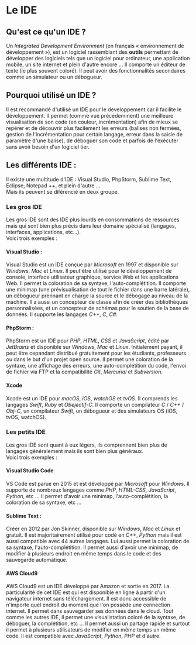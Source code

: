 # Le IDE

## Qu'est ce qu'un IDE ?

Un *Integrated Development Environment* (en français « environnement de développement »), est un logiciel rassemblant des **outils** permettant de développer des logiciels tels que un logiciel pour ordinateur, une application mobile, un site internet et plein d'autre encore ...
Il comporte un éditeur de texte (le plus souvent coloré). Il peut avoir des fonctionnalités secondaires comme un simulateur ou un débogueur.

## Pourquoi utilisé un IDE ?

Il est recommandé d'utilisé un IDE pour le developpement car il facilite le développement. Il permet (comme vue précédemment) une meilleure visualisation de son code (en couleur, incrémentation) afin de mieux se repérer et de découvrir plus facilement les erreurs (balises non fermées, gestion de l'incrémentation pour certain langage, erreur dans la saisie de paramètre d'une balise), de déboguer son code et parfois de l'exécuter sans avoir besoin d'un logiciel tier.

## Les différents IDE :

Il existe une multitude d'IDE : Visual Studio, PhpStorm, Sublime Text, Eclipse, Notepad ++, et plein d'autre ...   
Mais ils peuvent se diférencié en deux groupe.

### Les gros IDE

Les gros IDE sont des IDE plus lourds en consommations de ressources mais qui sont bien plus précis dans leur domaine spécialisé (langages, interfaces, applications, etc...).  
Voici trois exemples :

#### Visual Studio :

Visual Studio est un IDE conçue par *Microsoft* en 1997 et disponible sur *Windows*, *Mac* et *Linux*. Il peut être utilisé pour le développement de console, interface utilisateur graphique, service Web et les applications Web. Il permet la coloration de sa syntaxe, l'auto-complétition. Il comporte une minimap (une prévisualisation de tout le fichier dans une barre latérale), un débogueur prennant en charge la source et le débogage au niveau de la machine. Il a aussi un concepteur de classe afin de créer des bibliothèques personnalisées, et un concepteur de schémas pour le soutien de la base de données. Il supporte les langages _C++_, _C_, _C#_.

#### PhpStorm :

PhpStorm est un IDE pour _PHP_, _HTML_, _CSS_ et _JavaScript_, édité par *JetBrains* et disponible sur *Windows*, *Mac* et *Linux*. Initialement payant, il peut être cepandant distribué gratuitement pour les étudiants, professeurs ou dans le but d'un projet open source. Il permet une coloration de la syntaxe, une affichage des erreurs, une auto-complétition du code, l'envoi de fichier via FTP et la compatibilité _Git_, _Mercurial_ et _Subversion_.

#### Xcode

Xcode est un IDE pour *macOS*, *iOS*, *watchOS* et *tvOS*. Il comprends les langages *Swift*, *Ruby* et *Obejectif-C*. Il comporte un compilateur *C* / *C++* / *Obj-C*, un compilateur *Swift*, un débogueur et des simulateurs OS (iOS, tvOS, watchOS).

### Les petits IDE

Les gros IDE sont quant à eux légers, ils comprennent bien plus de langages généralement mais ils sont bien plus généraux.   
Voici trois exemples :

#### Visual Studio Code 

VS Code est parue en 2015 et est développé par *Microsoft* pour *Windows*. Il supporte de nombreux langages comme *PHP*, *HTML-CSS*, *JavaScript*, *Python*, etc ... Il permet d'avoir une minimap, l'auto-complétition, la coloration de sa syntaxe, etc ...

#### Sublime Text :

Créer en 2012 par Jon Skinner, disponible sur *Windows*, *Mac* et *Linux* et gratuit. Il est majoritairement utilisé pour codé en _C++_, _Python_ mais il est aussi compatible avec 44 autres langages. Lui aussi permet la coloration de sa syntaxe, l'auto-complétition. Il permet aussi d'avoir une minimap, de modifier à plusieurs endroit en même temps dans le code et des sauvegarde automatique.


#### AWS Cloud9

AWS Cloud9 est un IDE développé par Amazon et sortie en 2017. La particularité de cet IDE est qui est disponible en ligne à partir d'un navigateur internet sans téléchargement. Il est donc accessible de n'importe quel endroit du moment que l'on possède une connection internet. Il permet dans sauvegarder ses données dans le cloud. Tout comme les autres IDE, il permet une visualistation coloré de la syntaxe, de déboguer, la complétition, etc ... Il permet aussi un partage rapide et surtout il permet à plusieurs utilisateurs de modifier en même temps un même code. Il est compatible avec *JavaScript*, *Python*, *PHP* et d'autre.